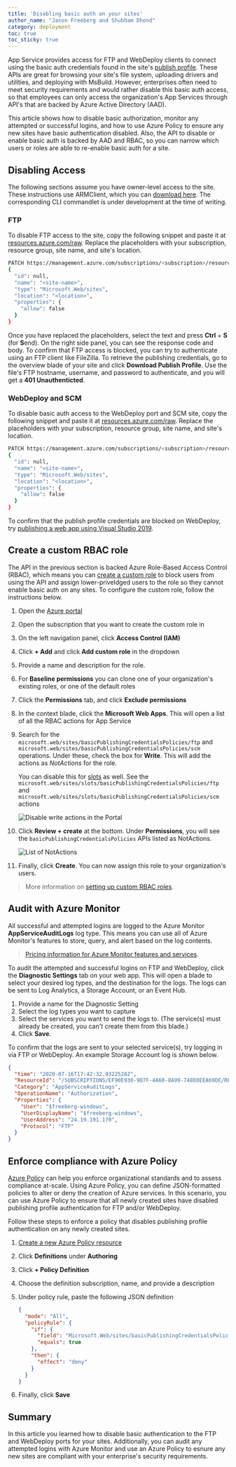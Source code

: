 ```yaml
---
title: 'Disabling basic auth on your sites'
author_name: "Jason Freeberg and Shubham Dhond"
category: deployment
toc: true
toc_sticky: true
---
```


App Service provides access for FTP and WebDeploy clients to connect using the basic auth credentials found in the site's [publish profile](https://docs.microsoft.com/visualstudio/deployment/tutorial-import-publish-settings-azure). These APIs are great for browsing your site's file system, uploading drivers and utilities, and deploying with MsBuild. However, enterprises often need to meet security requirements and would rather disable this basic auth access, so that employees can only access the organization's App Services through API's that are backed by Azure Active Directory (AAD).

This article shows how to disable basic authorization, monitor any attempted or successful logins, and how to use Azure Policy to ensure any new sites have basic authentication disabled. Also, the API to disable or enable basic auth is backed by AAD and RBAC, so you can narrow which users or roles are able to re-enable basic auth for a site.

## Disabling Access

The following sections assume you have owner-level access to the site. These instructions use ARMClient, which you can [download here](https://github.com/projectkudu/ARMClient#armclient). The corresponding CLI commandlet is under development at the time of writing. 

### FTP

To disable FTP access to the site, copy the following snippet and paste it at [resources.azure.com/raw](https://resources.azure.com/raw/). Replace the placeholders with your subscription, resource group, site name, and site's location. 

```bash
PATCH https://management.azure.com/subscriptions/<subscription>/resourceGroups/<resource-group>/providers/Microsoft.Web/sites/<site-name>/basicPublishingCredentialsPolicies/ftp/?api-version=2014-11-01
{
  "id": null,
  "name": "<site-name>",
  "type": "Microsoft.Web/sites",
  "location": "<location>",
  "properties": {
    "allow": false
  }
}
```

Once you have replaced the placeholders, select the text and press **Ctrl** + **S** (for **S**end). On the right side panel, you can see the response code and body. To confirm that FTP access is blocked, you can try to authenticate using an FTP client like FileZilla. To retrieve the publishing credentials, go to the overview blade of your site and click **Download Publish Profile**. Use the file's FTP hostname, username, and password to authenticate, and you will get a **401 Unauthenticted**.

### WebDeploy and SCM

To disable basic auth access to the WebDeploy port and SCM site, copy the following snippet and paste it at [resources.azure.com/raw](https://resources.azure.com/raw/). Replace the placeholders with your subscription, resource group, site name, and site's location. 

```bash
PATCH https://management.azure.com/subscriptions/<subscription>/resourceGroups/<resource-group>/providers/Microsoft.Web/sites/<site-name>/basicPublishingCredentialsPolicies/scm/?api-version=2014-11-01
{
  "id": null,
  "name": "<site-name>",
  "type": "Microsoft.Web/sites",
  "location": "<location>",
  "properties": {
    "allow": false
  }
}
```

To confirm that the publish profile credentials are blocked on WebDeploy, try [publishing a web app using Visual Studio 2019](https://docs.microsoft.com/visualstudio/deployment/quickstart-deploy-to-azure?view=vs-2019).

## Create a custom RBAC role

The API in the previous section is backed Azure Role-Based Access Control (RBAC), which means you can [create a custom role](https://docs.microsoft.com/en-us/azure/role-based-access-control/custom-roles#steps-to-create-a-custom-role) to block users from using the API and assign lower-priveldged users to the role so they cannot enable basic auth on any sites. To configure the custom role, follow the instructions below.

1.  Open the [Azure portal](https://portal.azure.com/)
2.  Open the subscription that you want to create the custom role in
3.  On the left navigation panel, click **Access Control (IAM)**
4.  Click **+ Add** and click **Add custom role** in the dropdown
5.  Provide a name and description for the role.
6.  For **Baseline permissions** you can clone one of your organization's existing roles, or one of the default roles
7.  Click the **Permissions** tab, and click **Exclude permissions**
8.  In the context blade, click the **Microsoft Web Apps**. This will open a list of all the RBAC actions for App Service
9.  Search for the `microsoft.web/sites/basicPublishingCredentialsPolicies/ftp` and `microsoft.web/sites/basicPublishingCredentialsPolicies/scm` operations. Under these, check the box for **Write**. This will add the actions as *NotActions* for the role.
  
    You can disable this for [slots](https://docs.microsoft.com/en-us/azure/app-service/deploy-staging-slots) as well. See the `microsoft.web/sites/slots/basicPublishingCredentialsPolicies/ftp` and `microsoft.web/sites/slots/basicPublishingCredentialsPolicies/scm` actions   

    ![Disable write actions in the Portal]({{site.baseurl}}/media/2020/08/rbac-ftp-list-operations-portal.png)

10. Click **Review + create** at the bottom. Under **Permissions**, you will see the `basicPublishingCredentialsPolicies` APIs listed as NotActions.
    
    ![List of NotActions]({{site.baseurl}}/media/2020/08/rbac-ftp-list-notactions.png)

11. Finally, click **Create**. You can now assign this role to your organization's users.

> More information on [setting up custom RBAC roles](https://docs.microsoft.com/en-us/azure/role-based-access-control/custom-roles-portal#step-2-choose-how-to-start).

## Audit with Azure Monitor

All successful and attempted logins are logged to the Azure Monitor **AppServiceAuditLogs** log type. This means you can use all of Azure Monitor's features to store, query, and alert based on the log contents.

> [Pricing information for Azure Monitor features and services](https://azure.microsoft.com/pricing/details/monitor/).

To audit the attempted and successful logins on FTP and WebDeploy, click the **Diagnostic Settings** tab on your web app. This will open a blade to select your desired log types, and the destination for the logs. The logs can be sent to Log Analytics, a Storage Account, or an Event Hub. 

1. Provide a name for the Diagnostic Setting
2. Select the log types you want to capture
3. Select the services you want to send the logs to. (The service(s) must already be created, you can't create them from this blade.)
4. Click **Save**.

To confirm that the logs are sent to your selected service(s), try logging in via FTP or WebDeploy. An example Storage Account log is shown below.

```json
{
  "time": "2020-07-16T17:42:32.9322528Z",
  "ResourceId": "/SUBSCRIPTIONS/EF90E930-9D7F-4A60-8A99-748E0EEA69DE/RESOURCEGROUPS/FREEBERGDEMO/PROVIDERS/MICROSOFT.WEB/SITES/FREEBERG-WINDOWS",
  "Category": "AppServiceAuditLogs",
  "OperationName": "Authorization",
  "Properties": {
    "User": "$freeberg-windows",
    "UserDisplayName": "$freeberg-windows",
    "UserAddress": "24.19.191.170",
    "Protocol": "FTP"
  }
}
```

## Enforce compliance with Azure Policy

[Azure Policy](https://docs.microsoft.com/azure/governance/policy/overview) can help you enforce organizational standards and to assess compliance at-scale. Using Azure Policy, you can define JSON-formatted policies to alter or deny the creation of Azure services. In this scenario, you can use Azure Policy to ensure that all newly created sites have disabled publishing profile authentication for FTP and/or WebDeploy.

Follow these steps to enforce a policy that disables publishing profile authentication on any newly created sites.

1. [Create a new Azure Policy resource](https://docs.microsoft.com/azure/governance/policy/assign-policy-portal)
2. Click **Definitions** under **Authoring**
3. Click **+ Policy Definition**
4. Choose the definition subscription, name, and provide a description
5. Under policy rule, paste the following JSON definition

    ```json
    {
      "mode": "All",
      "policyRule": {
        "if": {
          "field": "Microsoft.Web/sites/basicPublishingCredentialsPolicies.ftp.allow",
          "equals": true
        },
        "then": {
          "effect": "deny"
        }
      }
    }
    ```

1. Finally, click **Save**

## Summary

In this article you learned how to disable basic authentication to the FTP and WebDeploy ports for your sites. Additionally, you can audit any attempted logins with Azure Monitor and use an Azure Policy to esnure any new sites are compliant with your enterprise's security requirements.
